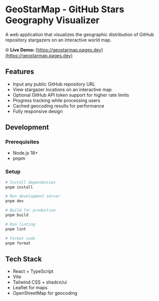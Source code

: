 # GeoStarMap - GitHub Stars Geography Visualizer

A web application that visualizes the geographic distribution of GitHub repository stargazers on an interactive world map.

🌐 **Live Demo:** [https://geostarmap.pages.dev](https://geostarmap.pages.dev)

## Features

- Input any public GitHub repository URL
- View stargazer locations on an interactive map
- Optional GitHub API token support for higher rate limits
- Progress tracking while processing users
- Cached geocoding results for performance
- Fully responsive design

## Development

### Prerequisites

- Node.js 18+
- pnpm

### Setup

```bash
# Install dependencies
pnpm install

# Run development server
pnpm dev

# Build for production
pnpm build

# Run linting
pnpm lint

# Format code
pnpm format
```

## Tech Stack

- React + TypeScript
- Vite
- Tailwind CSS + shadcn/ui
- Leaflet for maps
- OpenStreetMap for geocoding

